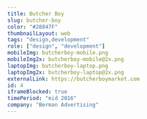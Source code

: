 ```yaml
---
title: Butcher Boy
slug: butcher-boy
color: "#28847F"
thumbnailLayout: web
tags: "design,development"
role: ["design", "development"]
mobileImg: butcherboy-mobile.png
mobileImg2x: butcherboy-mobile@2x.png
laptopImg: butcherboy-laptop.png
laptopImg2x: butcherboy-laptop@2x.png
externalLink: https://butcherboymarket.com
id: 4
iframeBlocked: true
timePeriod: "mid 2016"
company: "Berman Advertising"
---
```

